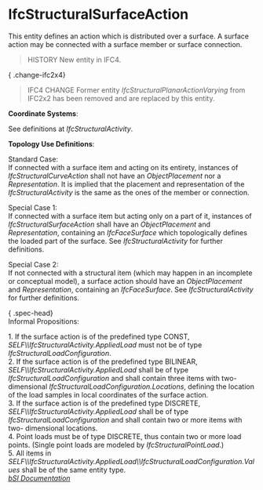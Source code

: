 IfcStructuralSurfaceAction
==========================
This entity defines an action which is distributed over a surface. A surface
action may be connected with a surface member or surface connection.  
  
> HISTORY  New entity in IFC4.  
  
{ .change-ifc2x4}  
> IFC4 CHANGE  Former entity _IfcStructuralPlanarActionVarying_ from IFC2x2
> has been removed and are replaced by this entity.  
  
****Coordinate Systems****:  
  
See definitions at _IfcStructuralActivity_.  
  
****Topology Use Definitions****:  
  
Standard Case:  
If connected with a surface item and acting on its entirety, instances of
_IfcStructuralCurveAction_ shall not have an _ObjectPlacement_ nor a
_Representation_. It is implied that the placement and representation of the
_IfcStructuralActivity_ is the same as the ones of the member or connection.  
  
Special Case 1:  
If connected with a surface item but acting only on a part of it, instances of
_IfcStructuralSurfaceAction_ shall have an _ObjectPlacement_ and
_Representation_, containing an _IfcFaceSurface_ which topologically defines
the loaded part of the surface. See _IfcStructuralActivity_ for further
definitions.  
  
Special Case 2:  
If not connected with a structural item (which may happen in an incomplete or
conceptual model), a surface action should have an _ObjectPlacement_ and
_Representation_, containing an _IfcFaceSurface_. See _IfcStructuralActivity_
for further definitions.  
  
{ .spec-head}  
Informal Propositions:  
  
1\. If the surface action is of the predefined type CONST,
_SELF\\\IfcStructuralActivity.AppliedLoad_ must not be of type
_IfcStructuralLoadConfiguration_.  
2\. If the surface action is of the predefined type BILINEAR,
_SELF\\\IfcStructuralActivity.AppliedLoad_ shall be of type
_IfcStructuralLoadConfiguration_ and shall contain three items with two-
dimensional _IfcStructuralLoadConfiguration.Locations_, defining the location
of the load samples in local coordinates of the surface action.  
3\. If the surface action is of the predefined type DISCRETE,
_SELF\\\IfcStructuralActivity.AppliedLoad_ shall be of type
_IfcStructuralLoadConfiguration_ and shall contain two or more items with two-
dimensional locations.  
4\. Point loads must be of type DISCRETE, thus contain two or more load
points. (Single point loads are modeled by _IfcStructuralPointLoad_.)  
5\. All items in
_SELF\\\IfcStructuralActivity.AppliedLoad\\\IfcStructuralLoadConfiguration.Values_
shall be of the same entity type.  
[ _bSI
Documentation_](https://standards.buildingsmart.org/IFC/DEV/IFC4_2/FINAL/HTML/schema/ifcstructuralanalysisdomain/lexical/ifcstructuralsurfaceaction.htm)


